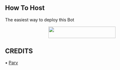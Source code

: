  
 

## How To Host
The easiest way to deploy this Bot
<p align="center"><a href="https://heroku.com/deploy?template=https://github.com/maskedcoder7/swift"> <img src="https://img.shields.io/badge/Deploy%20To%20Heroku-black?style=for-the-badge&logo=heroku" width="220" height="38.45"/></a></p>
 
## CREDITS

▪️ [Parv](https://github.com/maskedcoder7)
 
